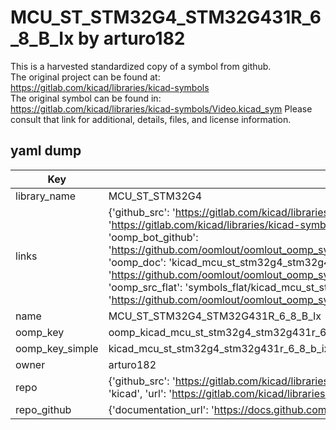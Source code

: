 # MCU_ST_STM32G4_STM32G431R_6_8_B_Ix by arturo182  
This is a harvested standardized copy of a symbol from github.  
The original project can be found at:  
https://gitlab.com/kicad/libraries/kicad-symbols  
The original symbol can be found in:
https://gitlab.com/kicad/libraries/kicad-symbols/Video.kicad_sym
Please consult that link for additional, details, files, and license information.  
## yaml dump  
| Key | Value |  
| --- | --- |  
| library_name | MCU_ST_STM32G4 |  
| links | {'github_src': 'https://gitlab.com/kicad/libraries/kicad-symbols/Video.kicad_sym', 'github_src_repo': 'https://gitlab.com/kicad/libraries/kicad-symbols', 'oomp_bot': 'kicad_mcu_st_stm32g4_stm32g431r_6_8_b_ix/working', 'oomp_bot_github': 'https://github.com/oomlout/oomlout_oomp_symbol_bot/tree/main/kicad_mcu_st_stm32g4_stm32g431r_6_8_b_ix/working', 'oomp_doc': 'kicad_mcu_st_stm32g4_stm32g431r_6_8_b_ix/working', 'oomp_doc_github': 'https://github.com/oomlout/oomlout_oomp_symbol_doc/tree/main/kicad_mcu_st_stm32g4_stm32g431r_6_8_b_ix/working', 'oomp_src_flat': 'symbols_flat/kicad_mcu_st_stm32g4_stm32g431r_6_8_b_ix/working', 'oomp_src_flat_github': 'https://github.com/oomlout/oomlout_oomp_symbol_src/tree/main/kicad_mcu_st_stm32g4_stm32g431r_6_8_b_ix/working'} |  
| name | MCU_ST_STM32G4_STM32G431R_6_8_B_Ix |  
| oomp_key | oomp_kicad_mcu_st_stm32g4_stm32g431r_6_8_b_ix |  
| oomp_key_simple | kicad_mcu_st_stm32g4_stm32g431r_6_8_b_ix |  
| owner | arturo182 |  
| repo | {'github_src': 'https://gitlab.com/kicad/libraries/kicad-symbols/Video.kicad_sym', 'name': 'libraries/kicad-symbols', 'owner': 'kicad', 'url': 'https://gitlab.com/kicad/libraries/kicad-symbols'} |  
| repo_github | {'documentation_url': 'https://docs.github.com/rest/repos/repos#get-a-repository', 'message': 'Not Found'} |  

